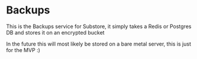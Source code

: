 # Backups

This is the Backups service for Substore, it simply takes a Redis or Postgres DB and stores it on an encrypted bucket

In the future this will most likely be stored on a bare metal server, this is just for the MVP :)
